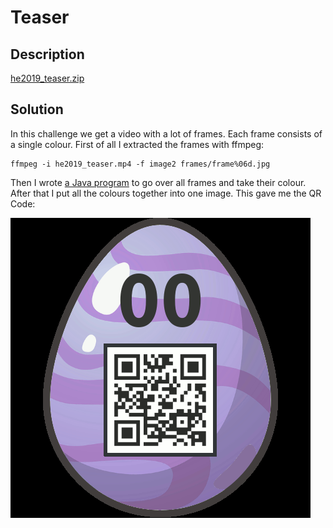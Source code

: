 # Teaser

## Description

[he2019_teaser.zip](he2019_teaser.zip)

## Solution

In this challenge we get a video with a lot of frames. Each frame consists of a single colour.
First of all I extracted the frames with ffmpeg:

```
ffmpeg -i he2019_teaser.mp4 -f image2 frames/frame%06d.jpg
```

Then I wrote [a Java program](Teaser.java) to go over all frames and take their colour. After that I put all the colours
together into one image. This gave me the QR Code:

![QR Code](solved.png)
